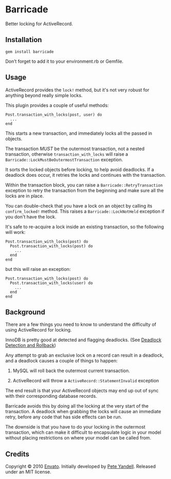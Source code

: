 Barricade
=========

Better locking for ActiveRecord.


Installation
------------

    gem install barricade
    
Don’t forget to add it to your environment.rb or Gemfile.
    

Usage
-----

ActiveRecord provides the `lock!` method, but it's not very robust
for anything beyond really simple locks.

This plugin provides a couple of useful methods:

    Post.transaction_with_locks(post, user) do
      ...
    end

This starts a new transaction, and immediately locks all the passed
in objects.

The transaction *MUST* be the outermost transaction, not a nested
transaction, otherwise `transaction_with_locks` will raise a
`Barricade::LockMustBeOutermostTransaction` exception.

It sorts the locked objects before locking, to help avoid deadlocks. If a
deadlock does occur, it retries the locks and continues with the
transaction.

Within the transaction block, you can raise a
`Barricade::RetryTransaction` exception to retry the transaction
from the beginning and make sure all the locks are in place.

You can double-check that you have a lock on an object by calling
its `confirm_locked!` method. This raises a `Barricade::LockNotHeld`
exception if you don't have the lock.

It's safe to re-acquire a lock inside an existing transaction, so
the following will work:

    Post.transaction_with_locks(post) do
      Post.transaction_with_locks(post) do
        ...
      end
    end

but this will raise an exception:

    Post.transaction_with_locks(post) do
      Post.transaction_with_locks(user) do
        ...
      end
    end
     

Background
----------

There are a few things you need to know to understand the difficulty of
using ActiveRecord for locking.

InnoDB is pretty good at detected and flagging deadlocks.
(See [Deadlock Detection and Rollback](http://dev.mysql.com/doc/refman/5.1/en/innodb-deadlock-detection.html))

Any attempt to grab an exclusive lock on a record can result in a
deadlock, and a deadlock causes a couple of things to happen:

1. MySQL will roll back the outermost current transaction.

2. ActiveRecord will throw a `ActiveRecord::StatementInvalid` exception

The end result is that your ActiveRecord objects may end up out of sync
with their corresponding database records.

Barricade avoids this by doing all the locking at the very start of
the transaction. A deadlock when grabbing the locks will cause an
immediate retry, before any code that has side effects can be run.

The downside is that you have to do your locking in the outermost
transaction, which can make it difficult to encapsulate logic in
your model without placing restrictions on where your model can be
called from.


Credits
-------

Copyright &copy; 2010 [Envato](http://envato.com).
Initially developed by [Pete Yandell](http://notahat.com).
Released under an MIT license.
